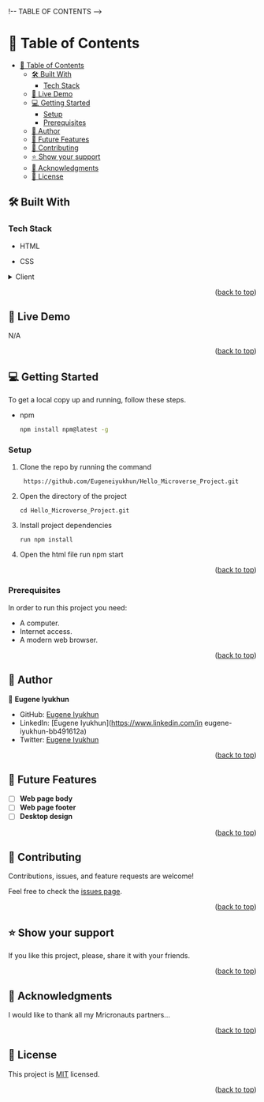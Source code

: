 <a name="readme-top"></a>


!-- TABLE OF CONTENTS -->

# 📗 Table of Contents
 
- [📗 Table of Contents](#-table-of-contents)
  - [🛠 Built With ](#-built-with-)
    - [Tech Stack ](#tech-stack-)
  - [🚀 Live Demo ](#-live-demo-)
  - [💻 Getting Started ](#-getting-started-)
    - [Setup](#setup)
    - [Prerequisites](#prerequisites)
  - [👥 Author ](#-author-)
  - [🔭 Future Features ](#-future-features-)
  - [🤝 Contributing ](#-contributing-)
  - [⭐️ Show your support ](#️-show-your-support-)
  - [🙏 Acknowledgments ](#-acknowledgments-)
  - [📝 License ](#-license-)

 

## 🛠 Built With <a name="built-with"></a>

### Tech Stack <a name="tech-stack"></a>

> 
- HTML

- CSS


<details>
  <summary>Client</summary>
  <ul>
    <li><a href="https://developer.mozilla.org/es/docs/Web/HTML">HTML</a></li>
    <li><a href="https://developer.mozilla.org/es/docs/Web/CSS">CSS</a></li>
  </ul>
</details>

<p align="right">(<a href="#readme-top">back to top</a>)</p>

## 🚀 Live Demo <a name="live-demo"></a>

N/A

<p align="right">(<a href="#readme-top">back to top</a>)</p>

<!-- GETTING STARTED -->

## 💻 Getting Started <a name="getting-started"></a>

> 
To get a local copy up and running, follow these steps.

- npm
  ```sh
  npm install npm@latest -g
  ```

### Setup
1. Clone the repo by running the command
   ```https
    https://github.com/Eugeneiyukhun/Hello_Microverse_Project.git
2. Open the directory of the project
   ```https
   cd Hello_Microverse_Project.git
3. Install project dependencies
   ```https
   run npm install
   ```
4. Open the html file
   run npm start

<p align="right">(<a href="#readme-top">back to top</a>)</p>

### Prerequisites

In order to run this project you need:

- A computer.
- Internet access.
- A modern web browser.


<p align="right">(<a href="#readme-top">back to top</a>)</p>

<!-- AUTHORS -->
## 👥 Author <a name="author"></a>

👤 **Eugene Iyukhun**

- GitHub: [Eugene Iyukhun](https://github.com/Eugeneiyukhun)
- LinkedIn: [Eugene Iyukhun](https://www.linkedin.com/in eugene-iyukhun-bb491612a)
- Twitter: [Eugene Iyukhun](https://twitter.com/EIyukhun)
  
<p align="right">(<a href="#readme-top">back to top</a>)</p>

<!-- FUTURE FEATURES -->

## 🔭 Future Features <a name="future-features"></a>


- [ ] **Web page body**
- [ ] **Web page footer**
- [ ] **Desktop design**

<p align="right">(<a href="#readme-top">back to top</a>)</p>

<!-- CONTRIBUTING -->

## 🤝 Contributing <a name="contributing"></a>

Contributions, issues, and feature requests are welcome!

Feel free to check the [issues page](../../issues/).

<p align="right">(<a href="#readme-top">back to top</a>)</p>

<!-- SUPPORT -->

## ⭐️ Show your support <a name="support"></a>

If you like this project, please, share it with your friends.

<p align="right">(<a href="#readme-top">back to top</a>)</p>

<!-- ACKNOWLEDGEMENTS -->

## 🙏 Acknowledgments <a name="acknowledgements"></a>

I would like to thank all my Mricronauts partners...

<p align="right">(<a href="#readme-top">back to top</a>)</p>

<!-- LICENSE -->

## 📝 License <a name="license"></a>

 This project is [MIT](./LICENSE) licensed.

<p align="right">(<a href="#readme-top">back to top</a>)</p>